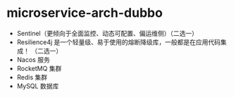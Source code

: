# microservice-arch-dubbo

- Sentinel（更倾向于全面监控、动态可配置、偏运维侧）（二选一）
- Resilience4j 是一个轻量级、易于使用的熔断降级库，一般都是在应用代码集成！ （二选一）
- Nacos 服务
- RocketMQ 集群
- Redis 集群
- MySQL 数据库
